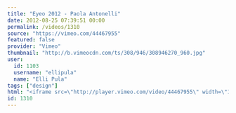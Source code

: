 ```yaml
---
title: "Eyeo 2012 - Paola Antonelli"
date: 2012-08-25 07:39:51 00:00
permalink: /videos/1310
source: "https://vimeo.com/44467955"
featured: false
provider: "Vimeo"
thumbnail: "http://b.vimeocdn.com/ts/308/946/308946270_960.jpg"
user:
  id: 1103
  username: "ellipula"
  name: "Elli Pula"
tags: ["design"]
html: "<iframe src=\"http://player.vimeo.com/video/44467955\" width=\"1280\" height=\"720\" frameborder=\"0\" webkitAllowFullScreen mozallowfullscreen allowFullScreen></iframe>"
id: 1310
---
```


